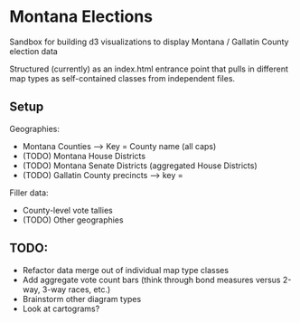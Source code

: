 # Montana Elections

Sandbox for building d3 visualizations to display Montana / Gallatin County election data

Structured (currently) as an index.html entrance point that pulls in different map types as self-contained classes from independent files.

## Setup

Geographies:
- Montana Counties --> Key = County name (all caps)
- (TODO) Montana House Districts
- (TODO) Montana Senate Districts (aggregated House Districts)
- (TODO) Gallatin County precincts --> key = 

Filler data: 
- County-level vote tallies
- (TODO) Other geographies


## TODO:
- Refactor data merge out of individual map type classes
- Add aggregate vote count bars (think through bond measures versus 2-way, 3-way races, etc.)
- Brainstorm other diagram types
- Look at cartograms?
